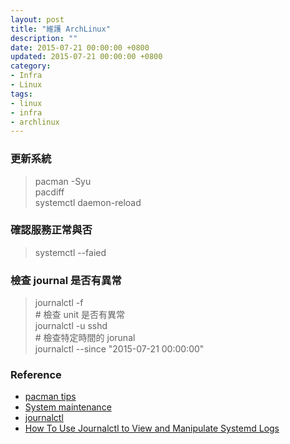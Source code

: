 ```yaml
---
layout: post
title: "維護 ArchLinux"
description: ""
date: 2015-07-21 00:00:00 +0800
updated: 2015-07-21 00:00:00 +0800
category:
- Infra
- Linux
tags: 
- linux
- infra
- archlinux
---
```


### 更新系統
> pacman -Syu  
pacdiff  
systemctl daemon-reload  

### 確認服務正常與否
> systemctl --faied

### 檢查 journal 是否有異常
> journalctl -f  
\# 檢查 unit 是否有異常  
journalctl -u sshd  
\# 檢查特定時間的 jorunal  
journalctl --since "2015-07-21 00:00:00"  



### Reference
- [pacman tips](https://wiki.archlinux.org/index.php/Pacman_tips)
- [System maintenance](https://wiki.archlinux.org/index.php/System_maintenance)
- [journalctl](https://wiki.archlinux.org/index.php/Systemd#Journal)
- [How To Use Journalctl to View and Manipulate Systemd Logs](https://www.digitalocean.com/community/tutorials/how-to-use-journalctl-to-view-and-manipulate-systemd-logs)
